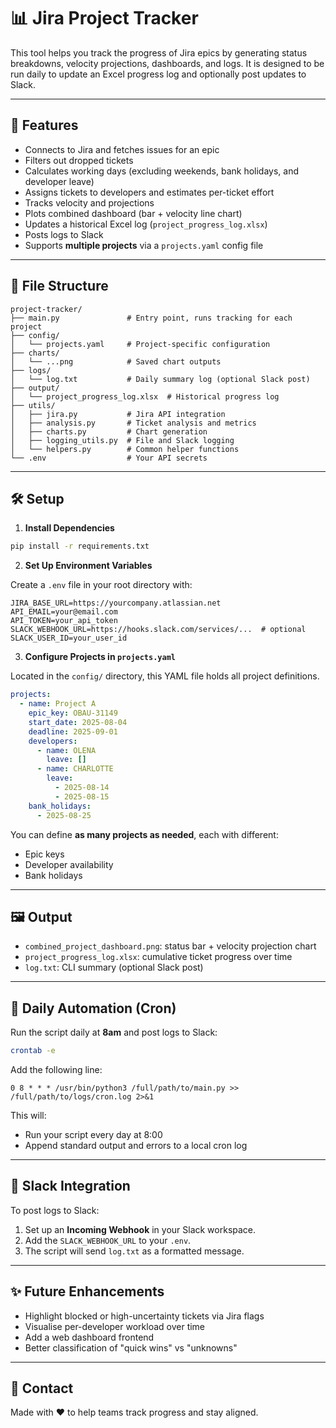 # 📊 Jira Project Tracker

This tool helps you track the progress of Jira epics by generating status breakdowns, velocity projections, dashboards, and logs. It is designed to be run daily to update an Excel progress log and optionally post updates to Slack.

---

## 🚀 Features

- Connects to Jira and fetches issues for an epic
- Filters out dropped tickets
- Calculates working days (excluding weekends, bank holidays, and developer leave)
- Assigns tickets to developers and estimates per-ticket effort
- Tracks velocity and projections
- Plots combined dashboard (bar + velocity line chart)
- Updates a historical Excel log (`project_progress_log.xlsx`)
- Posts logs to Slack
- Supports **multiple projects** via a `projects.yaml` config file

---

## 📁 File Structure

```
project-tracker/
├── main.py               # Entry point, runs tracking for each project
├── config/
│   └── projects.yaml     # Project-specific configuration
├── charts/
│   └── ...png            # Saved chart outputs
├── logs/
│   └── log.txt           # Daily summary log (optional Slack post)
├── output/
│   └── project_progress_log.xlsx  # Historical progress log
├── utils/
│   ├── jira.py           # Jira API integration
│   ├── analysis.py       # Ticket analysis and metrics
│   ├── charts.py         # Chart generation
│   ├── logging_utils.py  # File and Slack logging
│   └── helpers.py        # Common helper functions
└── .env                  # Your API secrets
```

---

## 🛠 Setup

1. **Install Dependencies**

```bash
pip install -r requirements.txt
```

2. **Set Up Environment Variables**

Create a `.env` file in your root directory with:

```env
JIRA_BASE_URL=https://yourcompany.atlassian.net
API_EMAIL=your@email.com
API_TOKEN=your_api_token
SLACK_WEBHOOK_URL=https://hooks.slack.com/services/...  # optional
SLACK_USER_ID=your_user_id
```

3. **Configure Projects in `projects.yaml`**

Located in the `config/` directory, this YAML file holds all project definitions.

```yaml
projects:
  - name: Project A
    epic_key: OBAU-31149
    start_date: 2025-08-04
    deadline: 2025-09-01
    developers:
      - name: OLENA
        leave: []
      - name: CHARLOTTE
        leave:
          - 2025-08-14
          - 2025-08-15
    bank_holidays:
      - 2025-08-25
```

You can define **as many projects as needed**, each with different:

- Epic keys
- Developer availability
- Bank holidays

---

## 🖼 Output

- `combined_project_dashboard.png`: status bar + velocity projection chart
- `project_progress_log.xlsx`: cumulative ticket progress over time
- `log.txt`: CLI summary (optional Slack post)

---

## 📅 Daily Automation (Cron)

Run the script daily at **8am** and post logs to Slack:

```bash
crontab -e
```

Add the following line:

```cron
0 8 * * * /usr/bin/python3 /full/path/to/main.py >> /full/path/to/logs/cron.log 2>&1
```

This will:

- Run your script every day at 8:00
- Append standard output and errors to a local cron log

---

## 🔔 Slack Integration

To post logs to Slack:

1. Set up an **Incoming Webhook** in your Slack workspace.
2. Add the `SLACK_WEBHOOK_URL` to your `.env`.
3. The script will send `log.txt` as a formatted message.

---

## ✨ Future Enhancements

- Highlight blocked or high-uncertainty tickets via Jira flags
- Visualise per-developer workload over time
- Add a web dashboard frontend
- Better classification of "quick wins" vs "unknowns"

---

## 📣 Contact

Made with ❤️ to help teams track progress and stay aligned.
